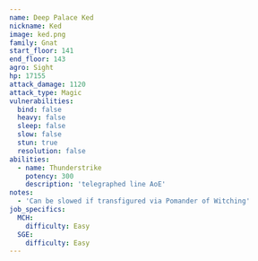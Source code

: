 ```yaml
---
name: Deep Palace Ked
nickname: Ked
image: ked.png
family: Gnat
start_floor: 141
end_floor: 143
agro: Sight
hp: 17155
attack_damage: 1120
attack_type: Magic
vulnerabilities:
  bind: false
  heavy: false
  sleep: false
  slow: false
  stun: true
  resolution: false
abilities:
  - name: Thunderstrike
    potency: 300
    description: 'telegraphed line AoE'
notes:
  - 'Can be slowed if transfigured via Pomander of Witching'
job_specifics:
  MCH:
    difficulty: Easy
  SGE:
    difficulty: Easy
---
```

